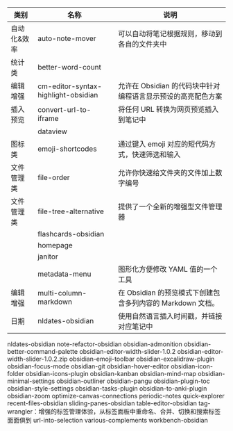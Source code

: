 | 类别        | 名称                                | 说明                                                         |
| ----------- | ----------------------------------- | ------------------------------------------------------------ |
| 自动化&效率 | auto-note-mover                     | 可以自动将笔记根据规则，移动到各自的文件夹中                 |
| 统计类      | better-word-count                   |                                                              |
| 编辑增强    | cm-editor-syntax-highlight-obsidian | 允许在 Obsidian 的代码块中针对编程语言显示预设的高亮配色方案 |
| 插入预览    | convert-url-to-iframe               | 将任何 URL 转换为网页预览插入到笔记中                        |
|             | dataview                            |                                                              |
| 图标类      | emoji-shortcodes                    | 通过键入 emoji 对应的短代码方式，快速筛选和输入              |
| 文件管理类  | file-order                          | 允许你快速给文件夹的文件加上数字编号                         |
| 文件管理类  | file-tree-alternative               | 提供了一个全新的增强型文件管理器                             |
|             | flashcards-obsidian                 |                                                              |
|             | homepage                            |                                                              |
|             | janitor                             |                                                              |
|             | metadata-menu                       | 图形化方便修改 YAML 值的一个工具                             |
| 编辑增强    | multi-column-markdown               | 在 Obsidian 的预览模式下创建包含多列内容的 Markdown 文档。   |
|  日期           |nldates-obsidian  |使用自然语言插入时间戳，并链接对应笔记中                                                              |



nldates-obsidian
note-refactor-obsidian
obsidian-admonition
obsidian-better-command-palette
obsidian-editor-width-slider-1.0.2
obsidian-editor-width-slider-1.0.2.zip
obsidian-emoji-toolbar
obsidian-excalidraw-plugin
obsidian-focus-mode
obsidian-git
obsidian-hover-editor
obsidian-icon-folder
obsidian-icons-plugin
obsidian-kanban
obsidian-mind-map
obsidian-minimal-settings
obsidian-outliner
obsidian-pangu
obsidian-plugin-toc
obsidian-style-settings
obsidian-tasks-plugin
obsidian-to-anki-plugin
obsidian-zoom
optimize-canvas-connections
periodic-notes
quick-explorer
recent-files-obsidian
sliding-panes-obsidian
table-editor-obsidian
tag-wrangler：增强的标签管理体验，从标签面板中重命名、合并、切换和搜索标签面面俱到
url-into-selection
various-complements
workbench-obsidian